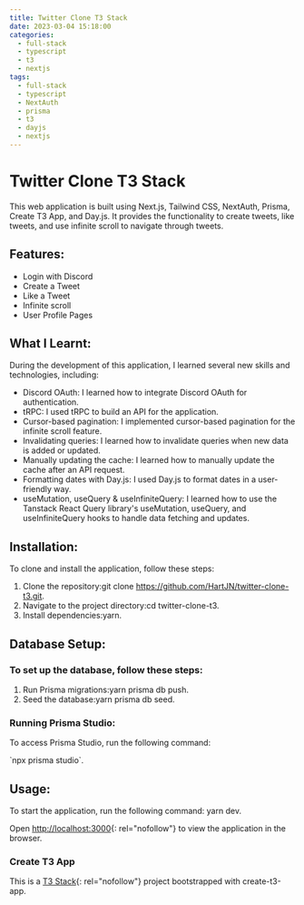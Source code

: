```yaml
---
title: Twitter Clone T3 Stack
date: 2023-03-04 15:18:00
categories:
  - full-stack
  - typescript
  - t3
  - nextjs
tags:
  - full-stack
  - typescript
  - NextAuth
  - prisma
  - t3
  - dayjs
  - nextjs
---
```

# Twitter Clone T3 Stack

This web application is built using Next.js, Tailwind CSS, NextAuth, Prisma, Create T3 App, and Day.js. It provides the functionality to create tweets, like tweets, and use infinite scroll to navigate through tweets.

##

## Features:

* Login with Discord
* Create a Tweet
* Like a Tweet
* Infinite scroll
* User Profile Pages

##

## What I Learnt:

During the development of this application, I learned several new skills and technologies, including:

* Discord OAuth: I learned how to integrate Discord OAuth for authentication.
* tRPC: I used tRPC to build an API for the application.
* Cursor-based pagination: I implemented cursor-based pagination for the infinite scroll feature.
* Invalidating queries: I learned how to invalidate queries when new data is added or updated.
* Manually updating the cache: I learned how to manually update the cache after an API request.
* Formatting dates with Day.js: I used Day.js to format dates in a user-friendly way.
* useMutation, useQuery & useInfiniteQuery: I learned how to use the Tanstack React Query library's useMutation, useQuery, and useInfiniteQuery hooks to handle data fetching and updates.

##

## Installation:

To clone and install the application, follow these steps:

1. Clone the repository:git clone https://github.com/HartJN/twitter-clone-t3.git.
2. Navigate to the project directory:cd twitter-clone-t3.
3. Install dependencies:yarn.

##

## Database Setup:

###

### To set up the database, follow these steps:

1. Run Prisma migrations:yarn prisma db push.
2. Seed the database:yarn prisma db seed.

###

### Running Prisma Studio:

To access Prisma Studio, run the following command:

\`npx prisma studio\`.

##

## Usage:

To start the application, run the following command: yarn dev.

Open [http://localhost:3000](http://localhost:3000){: rel="nofollow"} to view the application in the browser.

###

### Create T3 App

This is a [T3 Stack](https://create.t3.gg/){: rel="nofollow"} project bootstrapped with create-t3-app.